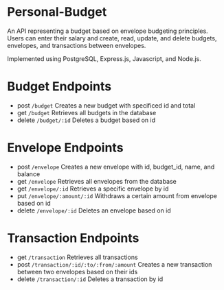 # Personal-Budget
An API representing a budget based on envelope budgeting principles. Users can enter their salary and create, read, update, and delete budgets, envelopes, and transactions between envelopes.

Implemented using PostgreSQL, Express.js, Javascript, and Node.js.

# Budget Endpoints
- post `/budget` Creates a new budget with specificed id and total
- get `/budget` Retrieves all budgets in the database
- delete `/budget/:id` Deletes a budget based on id

# Envelope Endpoints
- post `/envelope` Creates a new envelope with id, budget_id, name, and balance
- get `/envelope` Retrieves all envelopes from the database
- get `/envelope/:id` Retrieves a specific envelope by id
- put `/envelope/:amount/:id` Withdraws a certain amount from envelope based on id
- delete `/envelope/:id` Deletes an envelope based on id

# Transaction Endpoints
- get `/transaction` Retrieves all transactions
- post `/transaction/:id/:to/:from/:amount` Creates a new transaction between two envelopes based on their ids
- delete `/transaction/:id` Deletes a transaction by id
